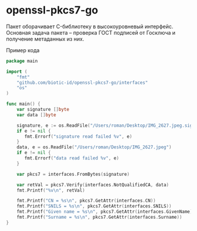# openssl-pkcs7-go

Пакет оборачивает C-библиотеку в высокоуровневый интерфейс. Основная задача пакета – проверка ГОСТ подписей от Госключа и получение метаданных из них.

Пример кода

```go
package main

import (
    "fmt"
    "github.com/biotic-id/openssl-pkcs7-go/interfaces"
    "os"
)

func main() {
    var signature []byte
    var data []byte

    signature, e := os.ReadFile("/Users/roman/Desktop/IMG_2627.jpeg.sig")
    if e != nil {
       fmt.Errorf("signature read failed %v", e)
    }
    data, e = os.ReadFile("/Users/roman/Desktop/IMG_2627.jpeg")
    if e != nil {
       fmt.Errorf("data read failed %v", e)
    }

    var pkcs7 = interfaces.FromBytes(signature)

    var retVal = pkcs7.Verify(interfaces.NotQualifiedCA, data)
    fmt.Printf("%v\n", retVal)

    fmt.Printf("CN = %s\n", pkcs7.GetAttr(interfaces.CN))
    fmt.Printf("SNILS = %s\n", pkcs7.GetAttr(interfaces.SNILS))
    fmt.Printf("Given name = %s\n", pkcs7.GetAttr(interfaces.GivenName))
    fmt.Printf("Surname = %s\n", pkcs7.GetAttr(interfaces.Surname))
}
```

